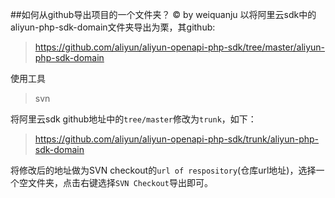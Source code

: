 ##如何从github导出项目的一个文件夹？
&copy; by weiquanju
以将阿里云sdk中的aliyun-php-sdk-domain文件夹导出为栗，其github:
>   https://github.com/aliyun/aliyun-openapi-php-sdk/tree/master/aliyun-php-sdk-domain

使用工具
>svn

将阿里云sdk github地址中的`tree/master`修改为`trunk`，如下：
>https://github.com/aliyun/aliyun-openapi-php-sdk/trunk/aliyun-php-sdk-domain

将修改后的地址做为SVN checkout的`url of respository`(仓库url地址)，选择一个空文件夹，点击右键选择`SVN Checkout`导出即可。
